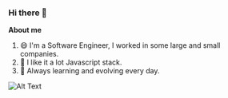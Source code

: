 ### Hi there 👋

**About me**

 1. 😄  I'm a Software Engineer, I worked in some large and small companies.
 3. 💬  I like it a lot Javascript stack.
 4. 🌱  Always learning and evolving every day.



![Alt Text](https://i.imgur.com/5jWcXif.gif)

